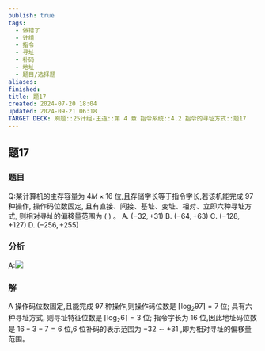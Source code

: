 ```yaml
---
publish: true
tags:
  - 做错了
  - 计组
  - 指令
  - 寻址
  - 补码
  - 地址
  - 题目/选择题
aliases: 
finished: 
title: 题17
created: 2024-07-20 18:04
updated: 2024-09-21 06:18
TARGET DECK: 刷题::25计组-王道::第 4 章 指令系统::4.2 指令的寻址方式::题17
---
```

## 题17
### 题目
Q:某计算机的主存容量为 ${4M} \times {16}$ 位,且存储字长等于指令字长,若该机能完成 97 种操作, 操作码位数固定, 且有直接、间接、基址、变址、相对、立即六种寻址方式, 则相对寻址的偏移量范围为 ( ) 。
A. $( {-{32}, + {31}})$ 
B. $( {-{64}, + {63}})$ 
C. $( {-{128}, + {127}})$ 
D. $( {-{256}, + {255}})$
### 分析
A:![](https://img.hwenyi.tech/202409211416202.webp)
### 解
A
操作码位数固定,且能完成 97 种操作,则操作码位数是 $\lceil  {{\log }_{2}{97}}\rceil   = 7$ 位; 
具有六种寻址方式, 则寻址特征位数是 $\lceil  {{\log }_{2}6}\rceil   = 3$ 位; 
指令字长为 16 位,因此地址码位数是 ${16} - 3 - 7 = 6$ 位,6 位补码的表示范围为 $- {32} \sim   + {31}$ ,即为相对寻址的偏移量范围。


